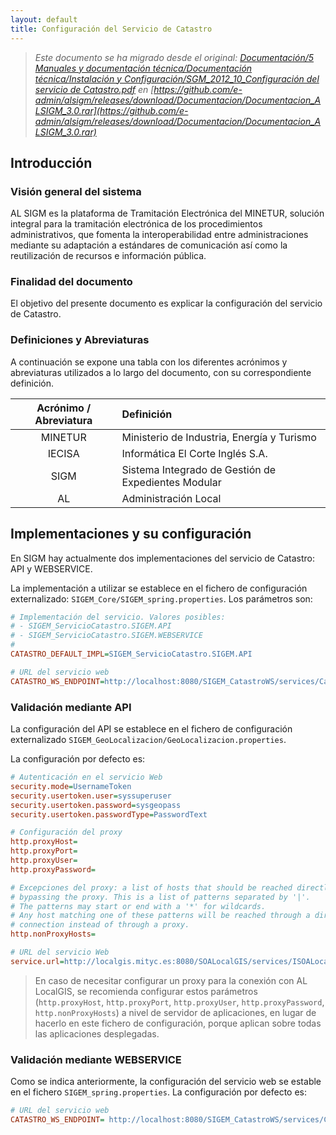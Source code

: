 ```yaml
---
layout: default
title: Configuración del Servicio de Catastro
---
```


> *Este documento se ha migrado desde el original:
[Documentación/5 Manuales y documentación técnica/Documentación técnica/Instalación y Configuración/SGM_2012_10_Configuración del servicio de Catastro.pdf](pdfs/SGM_2012_10_Configuracion_del_servicio_de_Catastro.pdf) en [https://github.com/e-admin/alsigm/releases/download/Documentacion/Documentacion_ALSIGM_3.0.rar](https://github.com/e-admin/alsigm/releases/download/Documentacion/Documentacion_ALSIGM_3.0.rar)*



## Introducción


### Visión general del sistema

AL SIGM es la plataforma de Tramitación Electrónica del MINETUR, solución integral
para la tramitación electrónica de los procedimientos administrativos, que fomenta la
interoperabilidad entre administraciones mediante su adaptación a estándares de
comunicación así como la reutilización de recursos e información pública.

### Finalidad del documento

El objetivo del presente documento es explicar la configuración del servicio de Catastro.

### Definiciones y Abreviaturas

A continuación se expone una tabla con los diferentes acrónimos y abreviaturas
utilizados a lo largo del documento, con su correspondiente definición.


|Acrónimo / Abreviatura | Definición |
|:----:|:----|
|MINETUR|Ministerio de Industria, Energía y Turismo|
|IECISA|Informática El Corte Inglés S.A.|
|SIGM|Sistema Integrado de Gestión de Expedientes Modular|
|AL|Administración Local|



## Implementaciones y su configuración

En SIGM hay actualmente dos implementaciones del servicio de Catastro: API y
WEBSERVICE.

La implementación a utilizar se establece en el fichero de configuración externalizado:
`SIGEM_Core/SIGEM_spring.properties`.  Los parámetros son:

``` ini
# Implementación del servicio. Valores posibles:
# - SIGEM_ServicioCatastro.SIGEM.API
# - SIGEM_ServicioCatastro.SIGEM.WEBSERVICE
#
CATASTRO_DEFAULT_IMPL=SIGEM_ServicioCatastro.SIGEM.API

# URL del servicio web
CATASTRO_WS_ENDPOINT=http://localhost:8080/SIGEM_CatastroWS/services/CatastroWebService
```


### Validación mediante API

La configuración del API se establece en el fichero de configuración externalizado `SIGEM_GeoLocalizacion/GeoLocalizacion.properties`.

La configuración por defecto es:

``` ini
# Autenticación en el servicio Web
security.mode=UsernameToken
security.usertoken.user=syssuperuser
security.usertoken.password=sysgeopass
security.usertoken.passwordType=PasswordText

# Configuración del proxy
http.proxyHost=
http.proxyPort=
http.proxyUser=
http.proxyPassword=

# Excepciones del proxy: a list of hosts that should be reached directly,
# bypassing the proxy. This is a list of patterns separated by '|'.
# The patterns may start or end with a '*' for wildcards.
# Any host matching one of these patterns will be reached through a direct
# connection instead of through a proxy.
http.nonProxyHosts=

# URL del servicio Web
service.url=http://localgis.mityc.es:8080/SOALocalGIS/services/ISOALocalGIS
```


> En caso de necesitar configurar un proxy para la conexión con AL LocalGIS, se recomienda configurar estos parámetros (`http.proxyHost`, `http.proxyPort`, `http.proxyUser`, `http.proxyPassword`, `http.nonProxyHosts`) a nivel de servidor de aplicaciones, en lugar de hacerlo en este fichero de configuración, porque aplican sobre todas las aplicaciones desplegadas.


### Validación mediante WEBSERVICE

Como se indica anteriormente, la configuración del servicio web se estable en el fichero `SIGEM_spring.properties`. La configuración por defecto es:

``` ini
# URL del servicio web
CATASTRO_WS_ENDPOINT= http://localhost:8080/SIGEM_CatastroWS/services/CatastroWebService

``` 

